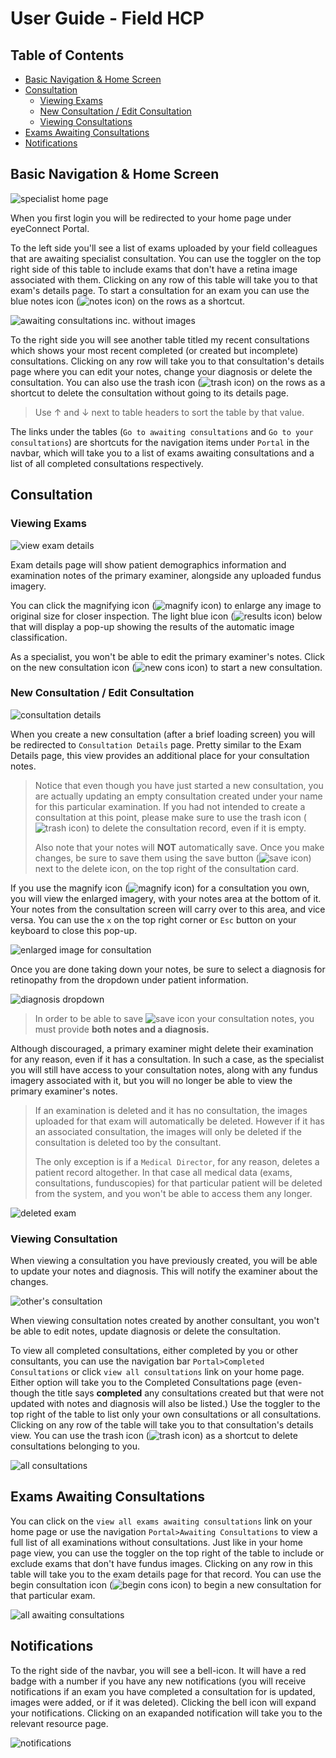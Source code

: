 # User Guide - Field HCP

## Table of Contents

- [Basic Navigation & Home Screen](#basic-navigation--home-screen)
- [Consultation](#consultation)
  - [Viewing Exams](#viewing-exams)
  - [New Consultation / Edit Consultation](#new-consultation--edit-consultation)
  - [Viewing Consultations](#viewing-consultation)
- [Exams Awaiting Consultations](#exams-awaiting-consultations)
- [Notifications](#notifications)

## Basic Navigation & Home Screen

![specialist home page](./images/spec_01.png)

When you first login you will be redirected to your home page under eyeConnect Portal.

To the left side you'll see a list of exams uploaded by your field colleagues that are awaiting specialist consultation. You can use the toggler on the top right side of this table to include exams that don't have a retina image associated with them. Clicking on any row of this table will take you to that exam's details page. To start a consultation for an exam you can use the blue notes icon (![notes icon](./images/notes_btn.png)) on the rows as a shortcut.

![awaiting consultations inc. without images](./images/spec_02.png)

To the right side you will see another table titled my recent consultations which shows your most recent completed (or created but incomplete) consultations. Clicking on any row will take you to that consultation's details page where you can edit your notes, change your diagnosis or delete the consultation. You can also use the trash icon (![trash icon](./images/trash_btn.png)) on the rows as a shortcut to delete the consultation without going to its details page.
<blockquote>
Use &uarr; and &darr; next to table headers to sort the table by that value.
</blockquote>

The links under the tables (`Go to awaiting consultations` and `Go to your consultations`) are shortcuts for the navigation items under `Portal` in the navbar, which will take you to a list of exams awaiting consultations and a list of all completed consultations respectively.

## Consultation

### Viewing Exams

![view exam details](./images/spec_03.png)

Exam details page will show patient demographics information and examination notes of the primary examiner, alongside any uploaded fundus imagery.

You can click the magnifying icon (![magnify icon](./images/magnify_btn.png)) to enlarge any image to original size for closer inspection. The light blue icon (![results icon](./images/image_btn.png)) below that will display a pop-up showing the results of the automatic image classification.

As a specialist, you won't be able to edit the primary examiner's notes. Click on the new consultation icon (![new cons icon](./images/notes_btn.png)) to start a new consultation.

### New Consultation / Edit Consultation

![consultation details](./images/spec_04.png)

When you create a new consultation (after a brief loading screen) you will be redirected to `Consultation Details` page. Pretty similar to the Exam Details page, this view provides an additional place for your consultation notes.
<blockquote>
Notice that even though you have just started a new consultation, you are actually updating an empty consultation created under your name for this particular examination. If you had not intended to create a consultation at this point, please make sure to use the trash icon (<img src="./images/trash_btn.png" alt="trash icon">) to delete the consultation record, even if it is empty.

Also note that your notes will <b>NOT</b> automatically save. Once you make changes, be sure to save them using the save button (<img src="./images/save_btn.png" alt="save icon">) next to the delete icon, on the top right of the consultation card.
</blockquote>

If you use the magnify icon (![magnify icon](./images/magnify_btn.png)) for a consultation you own, you will view the enlarged imagery, with your notes area at the bottom of it. Your notes from the consultation screen will carry over to this area, and vice versa. You can use the `x` on the top right corner or `Esc` button on your keyboard to close this pop-up.

![enlarged image for consultation](./images/spec_05.jpeg)

Once you are done taking down your notes, be sure to select a diagnosis for retinopathy from the dropdown under patient information.

![diagnosis dropdown](./images/spec_06.png)

<blockquote>
In order to be able to save <img src="./images/save_btn.png" alt="save icon"> your consultation notes, you must provide <b>both notes and a diagnosis.</b>
</blockquote>

Although discouraged, a primary examiner might delete their examination for any reason, even if it has a consultation. In such a case, as the specialist you will still have access to your consultation notes, along with any fundus imagery associated with it, but you will no longer be able to view the primary examiner's notes.
<blockquote>
If an examination is deleted and it has no consultation, the images uploaded for that exam will automatically be deleted. However if it has an associated consultation, the images will only be deleted if the consultation is deleted too by the consultant.

The only exception is if a `Medical Director`, for any reason, deletes a patient record altogether. In that case all medical data (exams, consultations, funduscopies) for that particular patient will be deleted from the system, and you won't be able to access them any longer.
</blockquote>

![deleted exam](./images/spec_08.png)

### Viewing Consultation

When viewing a consultation you have previously created, you will be able to update your notes and diagnosis. This will notify the examiner about the changes.

![other's consultation](./images/spec_07.png)

When viewing consultation notes created by another consultant, you won't be able to edit notes, update diagnosis or delete the consultation.

To view all completed consultations, either completed by you or other consultants, you can use the navigation bar `Portal>Completed Consultations` or click `view all consultations` link on your home page. Either option will take you to the Completed Consultations page (even-though the title says **completed** any consultations created but that were not updated with notes and diagnosis will also be listed.) Use the toggler to the top right of the table to list only your own consultations or all consultations. Clicking on any row of the table will take you to that consultation's details view. You can use the trash icon (![trash icon](./images/trash_btn.png)) as a shortcut to delete consultations belonging to you.

![all consultations](./images/spec_09.png)

## Exams Awaiting Consultations

You can click on the `view all exams awaiting consultations` link on your home page or use the navigation `Portal>Awaiting Consultations` to view a full list of all examinations without consultations. Just like in your home page view, you can use the toggler on the top right of the table to include or exclude exams that don't have fundus images. Clicking on any row in this table will take you to the exam details page for that record. You can use the begin consultation icon (![begin cons icon](./images/notes_btn.png)) to begin a new consultation for that particular exam.

![all awaiting consultations](./images/spec_10.png)

## Notifications

To the right side of the navbar, you will see a bell-icon. It will have a red badge with a number if you have any new notifications (you will receive notifications if an exam you have completed a consultation for is updated, images were added, or if it was deleted). Clicking the bell icon will expand your notifications. Clicking on an exapanded notification will take you to the relevant resource page.

![notifications](./images/spec_11.png)